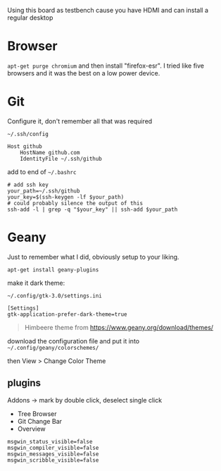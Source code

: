 Using this board as testbench cause you have HDMI and can install a regular desktop

# Browser

`apt-get purge chromium` and then install "firefox-esr".
I tried like five browsers and it was the best on a low power device.

# Git

Configure it, don't remember all that was required

`~/.ssh/config`

```
Host github
    HostName github.com
    IdentityFile ~/.ssh/github
```

add to end of `~/.bashrc`

```
# add ssh key
your_path=~/.ssh/github
your_key=$(ssh-keygen -lf $your_path)
# could probably silence the output of this
ssh-add -l | grep -q "$your_key" || ssh-add $your_path
```

# Geany

Just to remember what I did, obviously setup to your liking.

`apt-get install geany-plugins`

make it dark theme:

`~/.config/gtk-3.0/settings.ini`

```
[Settings]
gtk-application-prefer-dark-theme=true
```

> Himbeere theme from https://www.geany.org/download/themes/

download the configuration file and put it into `~/.config/geany/colorschemes/`

then View > Change Color Theme


## plugins

Addons -> mark by double click, deselect single click

  * Tree Browser
  * Git Change Bar
  * Overview

```
msgwin_status_visible=false
msgwin_compiler_visible=false
msgwin_messages_visible=false
msgwin_scribble_visible=false
```
